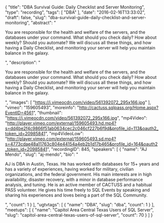 {
  "title": "DBA Survival Guide: Daily Checklist and Server Monitoring",
  "type": "recording",
  "tags": [
    "DBA"
  ],
  "date": "2016-02-16T13:33:02",
  "draft": false,
  "slug": "dba-survival-guide-daily-checklist-and-server-monitoring",
  "abstract": "<p>You are responsible for the health and welfare of the servers, and the databases under your command. What should you check daily? How about weekly? Should you automate? We will discuss all these things, and how having a Daily Checklist, and monitoring your server will help you maintain balance in the galaxy.</p>",
  "description": "<p>You are responsible for the health and welfare of the servers, and the databases under your command. What should you check daily? How about weekly? Should you automate? We will discuss all these things, and how having a Daily Checklist, and monitoring your server will help you maintain balance in the galaxy.</p>",
  "images": [
    "https://i.vimeocdn.com/video/561392072_295x166.jpg"
  ],
  "vimeo": "159605493",
  "moreinfo": "http://cactuss.sqlpass.org/Home.aspx?EventID=4561",
  "thumbnail": "https://i.vimeocdn.com/video/561392072_295x166.jpg",
  "mp4Video": "http://player.vimeo.com/external/159605493.hd.mp4?s=dd4be2f4c9866f51ab0634cec2c046cf227b6f9d&profile_id=113&oauth2_token_id=20985841",
  "mp4VideoLow": "http://player.vimeo.com/external/159605493.sd.mp4?s=4773cdae48a11763c804e44154a4eb2b1d17b465&profile_id=164&oauth2_token_id=20985841",
  "recordingID": 845,
  "speakers": [
    {
      "name": "AJ Mendo",
      "slug": "aj-mendo",
      "bio": "<p>AJ is DBA in Austin, Texas. He has worked with databases for 15+ years and has a variety of experiences, having worked for military, civilian organizations, and the federal government. His main interests are in high availability, disaster recovery, with a minor in database performance analysis, and tuning. He is an active member of CACTUSS and a habitual PASS volunteer. He gives his time freely to SQL Events by speaking and sharing his experiences and loves being a part of the SQL Community.</p>",
      "count": 1
    }
  ],
  "ugtvtags": [
    {
      "name": "DBA",
      "slug": "dba",
      "count": 1
    }
  ],
  "meetups": [
    {
      "name": "Capitol Area Central Texas Users of SQL Server",
      "slug": "capitol-area-central-texas-users-of-sql-server",
      "count": 70
    }
  ]
}